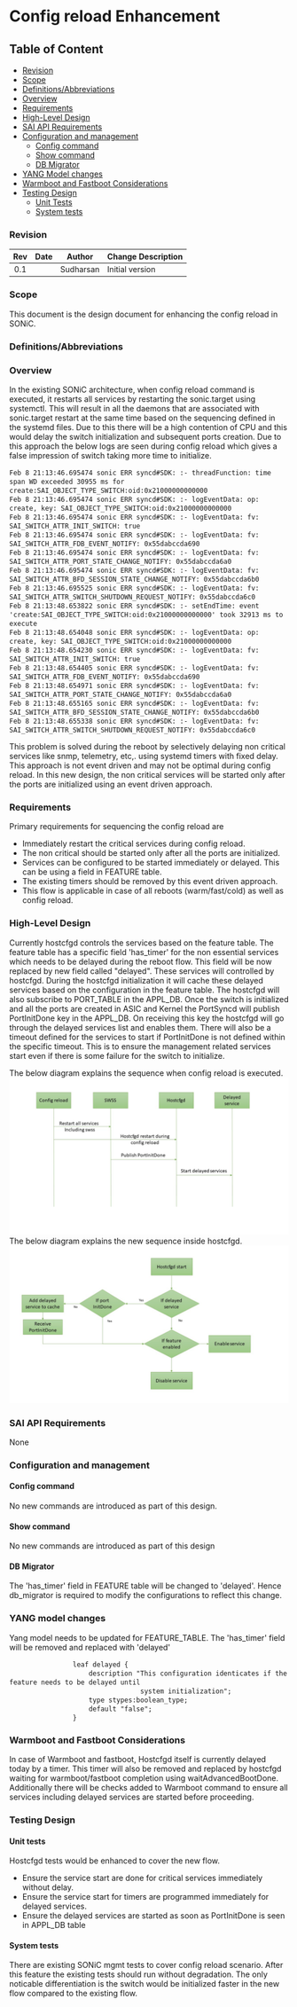 # Config reload Enhancement #

## Table of Content

- [Revision](#revision)
- [Scope](#scope)
- [Definitions/Abbreviations](#definitionsabbreviations)
- [Overview](#overview)
- [Requirements](#requirements)
- [High-Level Design](#high-level-design)
- [SAI API Requirements](#sai-api-requirements)
- [Configuration and management ](#configuration-and-management)
    - [Config command](#config-command)
    - [Show command](#show-command)
    - [DB Migrator](#db-migrator)
- [YANG Model changes](#yang-model-changes)
- [Warmboot and Fastboot Considerations](#warmboot-and-fastboot-considerations)
- [Testing Design](#testing-design)
    - [Unit Tests](#unit-tests)
    - [System tests](#system-tests)


### Revision

 | Rev |     Date    |       Author        | Change Description                         |
 |:---:|:-----------:|:-------------------:|--------------------------------------------|
 | 0.1 |             |      Sudharsan      | Initial version                            |

### Scope
This document is the design document for enhancing the config reload in SONiC.

### Definitions/Abbreviations
 

### Overview
In the existing SONiC architecture, when config reload command is executed, it restarts all services by restarting the sonic.target using systemctl. This will result in all the daemons that are associated with sonic.target restart at the same time based on the sequencing defined in the systemd files. Due to this there will be a high contention of CPU and this would delay the switch initialization and subsequent ports creation. Due to this approach the below logs are seen during config reload which gives a false impression of switch taking more time to initialize.
```
Feb 8 21:13:46.695474 sonic ERR syncd#SDK: :- threadFunction: time span WD exceeded 30955 ms for create:SAI_OBJECT_TYPE_SWITCH:oid:0x21000000000000
Feb 8 21:13:46.695474 sonic ERR syncd#SDK: :- logEventData: op: create, key: SAI_OBJECT_TYPE_SWITCH:oid:0x21000000000000
Feb 8 21:13:46.695474 sonic ERR syncd#SDK: :- logEventData: fv: SAI_SWITCH_ATTR_INIT_SWITCH: true
Feb 8 21:13:46.695474 sonic ERR syncd#SDK: :- logEventData: fv: SAI_SWITCH_ATTR_FDB_EVENT_NOTIFY: 0x55dabccda690
Feb 8 21:13:46.695474 sonic ERR syncd#SDK: :- logEventData: fv: SAI_SWITCH_ATTR_PORT_STATE_CHANGE_NOTIFY: 0x55dabccda6a0
Feb 8 21:13:46.695474 sonic ERR syncd#SDK: :- logEventData: fv: SAI_SWITCH_ATTR_BFD_SESSION_STATE_CHANGE_NOTIFY: 0x55dabccda6b0
Feb 8 21:13:46.695525 sonic ERR syncd#SDK: :- logEventData: fv: SAI_SWITCH_ATTR_SWITCH_SHUTDOWN_REQUEST_NOTIFY: 0x55dabccda6c0
Feb 8 21:13:48.653822 sonic ERR syncd#SDK: :- setEndTime: event 'create:SAI_OBJECT_TYPE_SWITCH:oid:0x21000000000000' took 32913 ms to execute
Feb 8 21:13:48.654048 sonic ERR syncd#SDK: :- logEventData: op: create, key: SAI_OBJECT_TYPE_SWITCH:oid:0x21000000000000
Feb 8 21:13:48.654230 sonic ERR syncd#SDK: :- logEventData: fv: SAI_SWITCH_ATTR_INIT_SWITCH: true
Feb 8 21:13:48.654405 sonic ERR syncd#SDK: :- logEventData: fv: SAI_SWITCH_ATTR_FDB_EVENT_NOTIFY: 0x55dabccda690
Feb 8 21:13:48.654971 sonic ERR syncd#SDK: :- logEventData: fv: SAI_SWITCH_ATTR_PORT_STATE_CHANGE_NOTIFY: 0x55dabccda6a0
Feb 8 21:13:48.655165 sonic ERR syncd#SDK: :- logEventData: fv: SAI_SWITCH_ATTR_BFD_SESSION_STATE_CHANGE_NOTIFY: 0x55dabccda6b0
Feb 8 21:13:48.655338 sonic ERR syncd#SDK: :- logEventData: fv: SAI_SWITCH_ATTR_SWITCH_SHUTDOWN_REQUEST_NOTIFY: 0x55dabccda6c0
```
This problem is solved during the reboot by selectively delaying non critical services like snmp, telemetry, etc,. using systemd timers with fixed delay. This approach is not event driven and may not be optimal during config reload.
In this new design, the non critical services will be started only after the ports are initialized using an event driven approach.

### Requirements

Primary requirements for sequencing the config reload are
- Immediately restart the critical services during config reload.
- The non critical should be started only after all the ports are initialized.
- Services can be configured to be started immediately or delayed. This can be using a field in FEATURE table.
- The existing timers should be removed by this event driven approach.
- This flow is applicable in case of all reboots (warm/fast/cold) as well as config reload.


### High-Level Design
Currently hostcfgd controls the services based on the feature table. The feature table has a specific field 'has_timer' for the non essential services which needs to be delayed during the reboot flow. This field will be now replaced by new field called "delayed". These services will controlled by hostcfgd.
During the hostcfgd initialization it will cache these delayed services based on the configuration in the feature table. The hostcfgd will also subscribe to PORT_TABLE in the APPL_DB. Once the switch is initialized and all the ports are created in ASIC and Kernel the PortSyncd will publish PortInitDone key in the APPL_DB. On receiving this key the hostcfgd will go through the delayed services list and enables them. There will also be a timeout defined for the services to start if PortInitDone is not defined within the specific timeout. This is to ensure the management related services start even if there is some failure for the switch to initialize.


The below diagram explains the sequence when config reload is executed. 
![](/images/config_reload/Enhance_config_reload.JPG)
The below diagram explains the new sequence inside hostcfgd.
![](/images/config_reload/Hostcfgd_flow_for_delayed_services.JPG)
### SAI API Requirements
None

### Configuration and management

#### Config command

No new commands are introduced as part of this design.

#### Show command

No new commands are introduced as part of this design

#### DB Migrator

The 'has_timer' field in FEATURE table will be changed to 'delayed'. Hence db_migrator is required to modify the configurations to reflect this change.

### YANG model changes

Yang model needs to be updated for FEATURE_TABLE. The 'has_timer' field will be removed and replaced with 'delayed'

```
                leaf delayed {
                    description "This configuration identicates if the feature needs to be delayed until
                                 system initialization";
                    type stypes:boolean_type;
                    default "false";
                }

```

### Warmboot and Fastboot Considerations

In case of Warmboot and fastboot, Hostcfgd itself is currently delayed today by a timer. This timer will also be removed and replaced by hostcfgd waiting for warmboot/fastboot completion using waitAdvancedBootDone.
Additionally there will be checks added to Warmboot command to ensure all services including delayed services are started before proceeding.

### Testing Design

#### Unit tests
Hostcfgd tests would be enhanced to cover the new flow.
- Ensure the service start are done for critical services immediately without delay.
- Ensure the service start for timers are programmed immediately for delayed services.
- Ensure the delayed services are started as soon as PortInitDone is seen in APPL_DB table

#### System tests
There are existing SONiC mgmt tests to cover config reload scenario. After this feature the existing tests should run without degradation. The only noticable differentiation is the switch would be initialized faster in the new flow compared to the existing flow.



